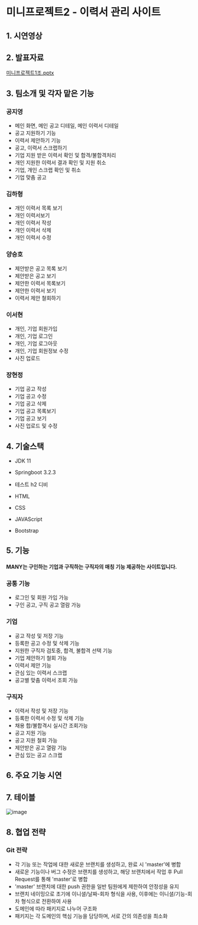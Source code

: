 # 미니프로젝트2 - 이력서 관리 사이트
## 1. 시연영상

## 2. 발표자료
[미니프로젝트1조.pptx](https://github.com/Kongjiyoung/miniproject/files/14600963/1.pptx)

## 3. 팀소개 및 각자 맡은 기능
### 공지영
+ 메인 화면, 메인 공고 디테일, 메인 이력서 디테일
+ 공고 지원하기 기능
+ 이력서 제안하기 기능
+ 공고, 이력서 스크랩하기
+ 기업 지원 받은 이력서 확인 및 합격/불합격처리
+ 개인 지원한 이력서 결과 확인 및 지원 취소
+ 기업, 개인 스크랩 확인 및 취소
+ 기업 맞춤 공고
### 김하형
+ 개인 이력서 목록 보기
+ 개인 이력서보기
+ 개인 이력서 작성
+ 개인 이력서 삭제
+ 개인 이력서 수정
### 양승호
+ 제안받은 공고 목록 보기
+ 제안받은 공고  보기
+ 제안한 이력서 목록보기
+ 제안한 이력서 보기
+ 이력서 제안 철회하기
### 이서현
+ 개인, 기업 회원가입
+ 개인, 기업 로그인
+ 개인, 기업 로그아웃
+ 개인, 기업 회원정보 수정
+ 사진 업로드
### 장현정
+ 기업 공고 작성
+ 기업 공고 수정
+ 기업 공고 삭제
+ 기업  공고 목록보기
+ 기업 공고 보기
+ 사진 업로드 및 수정
## 4. 기술스택
+ JDK 11

+ Springboot 3.2.3

+ 테스트 h2 디비

+ HTML

+ CSS

+ JAVAScript

+ Bootstrap
## 5. 기능
#### MANY는 구인하는 기업과 구직하는 구직자의 매칭 기능 제공하는 사이트입니다.
### 공통 기능
+ 로그인 및 회원 가입 가능
+ 구인 공고, 구직 공고 열람 가능
### 기업
+ 공고 작성 및 저장 기능
+ 등록한 공고 수정 및 삭제 기능
+ 지원한 구직자 검토중, 합격, 불합격 선택 기능
+ 기업 제안하기 철회 가능
+ 이력서 제안 기능
+ 관심 있는 이력서 스크랩
+ 공고별 맞춤 이력서 조회 가능 
### 구직자
+ 이력서 작성 및 저장 기능
+ 등록한 이력서 수정 및 삭제 기능
+ 채용 합/불합격시 실시간 조회가능 
+ 공고 지원 기능
+ 공고 지원 철회 가능
+ 제안받은 공고 열람 기능
+ 관심 있는 공고 스크랩
## 6. 주요 기능 시연
## 7. 테이블
![image](https://github.com/Kongjiyoung/miniproject/assets/52162820/fe8f21df-8ff8-4c20-a38b-bcb612843ab0)
## 8. 협업 전략
### Git 전략
+ 각 기능 또는 작업에 대한 새로운 브랜치를 생성하고, 완료 시 'master'에 병합
+ 새로운 기능이나 버그 수정은 브랜치를 생성하고, 해당 브랜치에서 작업 후 Pull Request를 통해 'master'로 병합
+ 'master' 브랜치에 대한 push 권한을 일반 팀원에게 제한하여 안정성을 유지
+ 브랜치 네이밍으로 초기에 이니셜/날짜-회차 형식을 사용, 이후에는 이니셜/기능-회차 형식으로 전환하여 사용
+ 도메인에 따라 패키지로 나누어 구조화
+ 패키지는 각 도메인의 핵심 기능을 담당하며, 서로 간의 의존성을 최소화
